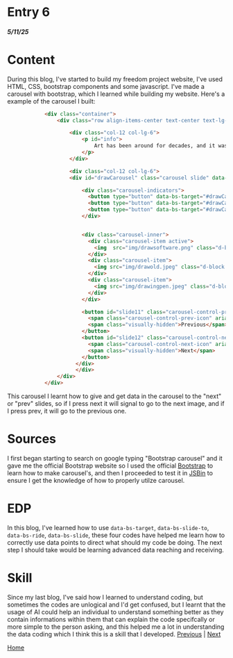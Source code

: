 # Entry 6
##### 5/11/25

# Content
During this blog, I've started to build my freedom project website, I've used HTML, CSS, bootstrap components and some javascript. I've made a carousel with bootstrap, which I learned while building my website. Here's a example of the carousel I built:
```html
            <div class="container">
                <div class="row align-items-center text-center text-lg-start">

                    <div class="col-12 col-lg-6">
                        <p id="info">
                            Art has been around for decades, and it was invented nearly 100,000+ years ago or so, but many people have only seen paper-drawn art. People also believe technology has the potential to bring more people into the art community as it makes it easier for people. This website will show you what <strong>inventions</strong>, <strong>technologies</strong>, and <strong>softwares</strong> will benefit the art community.
                        </p>
                    </div>

                    <div class="col-12 col-lg-6">
                    <div id="drawCarousel" class="carousel slide" data-bs-ride="carousel">

                        <div class="carousel-indicators">
                          <button type="button" data-bs-target="#drawCarousel" data-bs-slide-to="0" class="active" aria-current="true" aria-label="Slide 1"></button>
                          <button type="button" data-bs-target="#drawCarousel" data-bs-slide-to="1" aria-label="Slide 2"></button>
                          <button type="button" data-bs-target="#drawCarousel" data-bs-slide-to="2" aria-label="Slide 3"></button>
                        </div>


                        <div class="carousel-inner">
                          <div class="carousel-item active">
                            <img  src="img/drawsoftware.png" class="d-block w-100 img-fluid mb-2 mx-auto d-block" alt="Drawing Software">
                          </div>
                          <div class="carousel-item">
                            <img src="img/drawold.jpeg" class="d-block w-100 img-fluid mb-2 mx-auto d-block" alt="Old Drawing">
                          </div>
                          <div class="carousel-item">
                            <img src="img/drawingpen.jpeg" class="d-block w-100 img-fluid mb-2 mx-auto d-block" alt="Drawing Pen">
                          </div>
                        </div>

                        <button id="slide11" class="carousel-control-prev" type="button" data-bs-target="#drawCarousel" data-bs-slide="prev">
                          <span class="carousel-control-prev-icon" aria-hidden="true"></span>
                          <span class="visually-hidden">Previous</span>
                        </button>
                        <button id="slide12" class="carousel-control-next" type="button" data-bs-target="#drawCarousel" data-bs-slide="next">
                          <span class="carousel-control-next-icon" aria-hidden="true"></span>
                          <span class="visually-hidden">Next</span>
                        </button>
                      </div>
                      </div>
                </div>
            </div>
```
This carousel I learnt how to give and get data in the carousel to the "next" or "prev" slides, so if I press next it will signal to go to the next image, and if I press prev, it will go to the previous one. 
# Sources
I first began starting to search on google typing "Bootstrap carousel" and it gave me the official Bootstrap website so I used the official [Bootstrap](https://getbootstrap.com/docs/4.0/components/carousel/) to learn how to make carousel's, and then I proceeded to test it in [JSBin](https://jsbin.com/?html,output) to ensure I get the knowledge of how to properly utilze carousel.
# EDP
In this blog, I've learned how to use `data-bs-target`, `data-bs-slide-to`, `data-bs-ride`, `data-bs-slide`, these four codes have helped me learn how to correctly use data points to direct what should my code be doing. The next step I should take would be learning advanced data reaching and receiving.
# Skill
Since my last blog, I've said how I learned to understand coding, but sometimes the codes are unlogical and I'd get confused, but I learnt that the usage of AI could help an individual to understand something better as they contain informations within them that can explain the code specifcally or more simple to the person asking, and this helped me a lot in understanding the data coding which I think this is a skill that I developed.
[Previous](entry05.md) | [Next](entry07.md)

[Home](../README.md)
